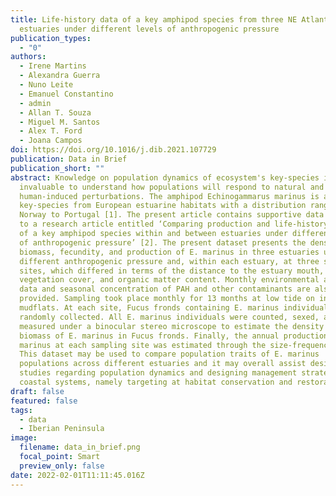 ```yaml
---
title: Life-history data of a key amphipod species from three NE Atlantic
  estuaries under different levels of anthropogenic pressure
publication_types:
  - "0"
authors:
  - Irene Martins
  - Alexandra Guerra
  - Nuno Leite
  - Emanuel Constantino
  - admin
  - Allan T. Souza
  - Miguel M. Santos
  - Alex T. Ford
  - Joana Campos
doi: https://doi.org/10.1016/j.dib.2021.107729
publication: Data in Brief
publication_short: ""
abstract: Knowledge on population dynamics of ecosystem's key-species is
  invaluable to understand how populations will respond to natural and
  human-induced perturbations. The amphipod Echinogammarus marinus is a
  key-species from European estuarine habitats with a distribution ranging from
  Norway to Portugal [1]. The present article contains supportive data related
  to a research article entitled ‘Comparing production and life-history traits
  of a key amphipod species within and between estuaries under different levels
  of anthropogenic pressure’ [2]. The present dataset presents the density,
  biomass, fecundity, and production of E. marinus in three estuaries under
  different anthropogenic pressure and, within each estuary, at three sampling
  sites, which differed in terms of the distance to the estuary mouth,
  vegetation cover, and organic matter content. Monthly environmental abiotic
  data and seasonal concentration of PAH and other contaminants are also
  provided. Sampling took place monthly for 13 months at low tide on intertidal
  mudflats. At each site, Fucus fronds containing E. marinus individuals were
  randomly collected. All E. marinus individuals were counted, sexed, and
  measured under a binocular stereo microscope to estimate the density and the
  biomass of E. marinus in Fucus fronds. Finally, the annual production of E.
  marinus at each sampling site was estimated through the size-frequency method.
  This dataset may be used to compare population traits of E. marinus
  populations across different estuaries and it may overall assist designing
  studies regarding population dynamics and designing management strategies in
  coastal systems, namely targeting at habitat conservation and restoration.
draft: false
featured: false
tags:
  - data
  - Iberian Peninsula
image:
  filename: data_in_brief.png
  focal_point: Smart
  preview_only: false
date: 2022-02-01T11:11:45.016Z
---
```

